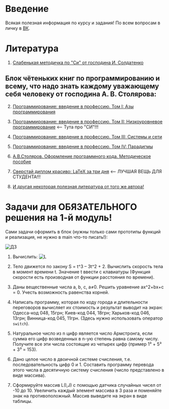 # Введение

Всякая полезная информация по курсу и задания! По всем вопросам в личку в [ВК](https://vk.com/nadelow).

# Литература

1. [Слабенькая методичка по "Си" от господина И. Солдатенко](http://prog.tversu.ru/library/C.pdf)

## Блок чётеньких книг по программированию и всему, что надо знать каждому уважающему себя человеку от господина А. В. Столярова:

2. [Программирование: введение в профессию. Том I: Азы программирования](http://www.stolyarov.info/books/pdf/progintro_vol1.pdf)

3. [Программирование: введение в профессию. Том II: Низкоуровневое программирование](http://www.stolyarov.info/books/pdf/progintro_vol2.pdf) <-- Тута про "СИ"!!!

4. [Программирование: введение в профессию. Том III: Системы и сети](http://www.stolyarov.info/books/pdf/progintro_vol3.pdf)

5. [Программирование: введение в профессию. Том IV: Парадигмы](http://www.stolyarov.info/books/pdf/progintro_vol4.pdf)

6. [А.В.Столяров. Оформление программного кода. Методическое пособие](http://www.stolyarov.info/books/pdf/codestyle2.pdf)

7. [Сверстай диплом красиво: LaTeX за три дня](http://www.stolyarov.info/books/pdf/latex3days.pdf) <-- ЛУЧШАЯ ВЕЩЬ ДЛЯ СТУДЕНТА!!!

8. [И другая некоторая полезная литература от того же автора!](http://stolyarov.info/)

# Задачи для ОБЯЗАТЕЛЬНОГО решения на 1-й модуль!

Сами задачи оформить в блок (нужны только сами прототипы функций и реализация, не нужно в main что-то писать!):

![ДЗ](https://sun9-36.userapi.com/impg/KYgBY7ATgW6yTGiuyI5jDgr45Curluv6tgNzNQ/yCePQFc8WF4.jpg?size=635x271&quality=96&sign=21d5b3f367e4cf2c4c619b3dda85c784&type=album)

1. Вычислить: ![L](https://sun9-56.userapi.com/impg/zqIy1ViG5QKgH_8v4PXf2s5J3HHzPToIU4W_Hg/ZYHXAOjGOIc.jpg?size=382x97&quality=96&sign=f5f8a92186ee3be7a54637b4a8a56caf&type=album)

2. Тело движется по закону S = t^3 – 3t^2 + 2. Вычислить скорость тела в момент времени t. Значение t ввести с клавиатуры (Функция скорости есть производная от функции расстояния по времени).

3. Даны вещественные числа а, b, с, а≠0. Решить уравнение аx^2+bx+c = 0. Учесть возможность равенства корней.

4. Написать программу, которая по коду города и длительности переговоров
вычисляет их стоимость и результат выводит на экран: Одесса-код 048,
15грн; Киев-код 044, 18грн; Харьков-код 046, 13грн; Винница-код 045,
11грн. (Здесь нужно использовать оператор `switch`).

5. Натуральное число из n цифр является число Армстронга, если сумма его
цифр возведенных в n-ую степень равна самому числу. Получите все эти
числа состоящие из четырех цифр (пример 1³ + 5³ + 3³ = 153).

6. Дано целое число в двоичной системе счисления, т.е. последовательность
цифр 0 и 1. Составить программу перевода этого числа в десятичную
систему счисления (число представлено в виде массива).

7. Сформируйте массив L(I,J) с помощью датчика случайных чисел от -10 до 10. Увеличить каждый элемент массива в 3 раза и поменяйте знак на противоположный. Массив выведите на экран в виде таблицы.
